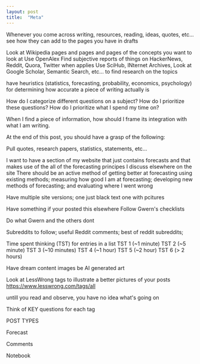 ```yaml
---
layout: post
title:  "Meta"
---
```


Whenever you come across writing, resources, reading, ideas, quotes, etc...
see how they can add to the pages you have in drafts

Look at Wikipedia pages and pages and pages of the concepts you want to look at
Use OpenAlex
Find subjective reports of things on HackerNews, Reddit, Quora, Twitter when applies
Use SciHub, INternet Archives,
Look at Google Scholar, Semantic Search, etc... to find research on the topics

have heuristics (statistics, forecasting, probability, economics, psychology) for
determining how accurate a piece of writing actually is

How do I categorize different questions on a subject?
How do I prioritize these questions?
How do I prioritize what I spend my time on?

When I find a piece of information, how should I frame its integration with what I am
writing.

At the end of this post, you should have a grasp of the following:

Pull quotes, research papers,
statistics, statements, etc...

I want to have a section of my website that just contains forecasts
and that makes use of the all of the forecasting principes I discuss
elsewhere on the site
There should be an active method of getting better at forecasting using
existing methods; measuring how good I am at forecasting; developing new
methods of forecasting; and evaluating where I went wrong

Have multiple site versions; one just black text
one with pcitures

Have something if your posted this elsewhere
Follow Gwern's checklists

Do what Gwern and the others dont

Subreddits to follow;
useful Reddit comments;
best of reddit subreddits;

Time spent thinking (TST) for entries in a list
TST 1 (~1 minute)
TST 2 (~5 minute)
TST 3 (~10 minutes)
TST 4 (~1 hour)
TST 5 (~2 hour)
TST 6 (> 2 hours)




Have dream content images be AI generated art


Look at LessWrong tags to illustrate a better pictures of your
posts https://www.lesswrong.com/tags/all

untill you read and observe, you have no idea what's going on

Think of KEY questions for each tag

POST TYPES

Forecast


Comments

Notebook
